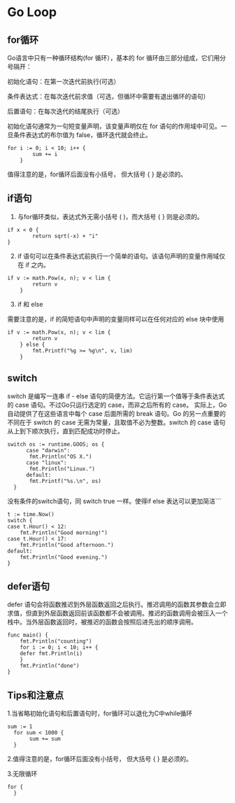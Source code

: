 # Go Loop

## for循环
Go语言中只有一种循环结构(for 循环），基本的 for 循环由三部分组成，它们用分号隔开：

  初始化语句：在第一次迭代前执行(可选）
  
  条件表达式：在每次迭代前求值（可选，但循环中需要有退出循环的语句）
  
  后置语句：在每次迭代的结尾执行（可选）
  
初始化语句通常为一句短变量声明，该变量声明仅在 for 语句的作用域中可见。一旦条件表达式的布尔值为 false，循环迭代就会终止。

```
for i := 0; i < 10; i++ {
		sum += i
	}
```
值得注意的是，for循环后面没有小括号， 但大括号 { } 是必须的。

## if语句
1. 与for循环类似，表达式外无需小括号 ( )，而大括号 { } 则是必须的。
```
if x < 0 {
		return sqrt(-x) + "i"
}
```
2. if 语句可以在条件表达式前执行一个简单的语句。该语句声明的变量作用域仅在 if 之内。
```
if v := math.Pow(x, n); v < lim {
		return v
	}
```
3. if 和 else 

需要注意的是，if 的简短语句中声明的变量同样可以在任何对应的 else 块中使用
```
if v := math.Pow(x, n); v < lim {
		return v
	} else {
		fmt.Printf("%g >= %g\n", v, lim)
	}
```

## switch
switch 是编写一连串 if - else 语句的简便方法。它运行第一个值等于条件表达式的 case 语句。不过Go只运行选定的 case，而非之后所有的 case。 实际上，Go 自动提供了在这些语言中每个 case 后面所需的 break 语句。Go 的另一点重要的不同在于 switch 的 case 无需为常量，且取值不必为整数。switch 的 case 语句从上到下顺次执行，直到匹配成功时停止。
```
switch os := runtime.GOOS; os {
      case "darwin":
	   fmt.Println("OS X.")
      case "linux":
	   fmt.Println("Linux.")
      default:
	   fmt.Printf("%s.\n", os)
  }
```
没有条件的switch语句，同 switch true 一样。使得if else 表达可以更加简洁```
```
t := time.Now()
switch {
case t.Hour() < 12:
	fmt.Println("Good morning!")
case t.Hour() < 17:
	fmt.Println("Good afternoon.")
default:
	fmt.Println("Good evening.")
}
```

## defer语句
defer 语句会将函数推迟到外层函数返回之后执行。推迟调用的函数其参数会立即求值，但直到外层函数返回前该函数都不会被调用。推迟的函数调用会被压入一个栈中。当外层函数返回时，被推迟的函数会按照后进先出的顺序调用。
```
func main() {
    fmt.Println("counting")
    for i := 0; i < 10; i++ {
	defer fmt.Println(i)
    }
    fmt.Println("done")
}
```

## Tips和注意点
   1.当省略初始化语句和后置语句时，for循环可以退化为C中while循环
   ```
   sum := 1
	 for sum < 1000 {
		  sum += sum
	 }
   ```
   2.值得注意的是，for循环后面没有小括号， 但大括号 { } 是必须的。
   
   3.无限循环
   ```
   for {
	 }
   ```


